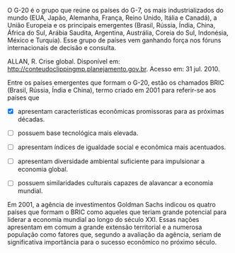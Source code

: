

O G-20 é o grupo que reúne os países do G-7, os mais industrializados do mundo (EUA, Japão, Alemanha, França, Reino Unido, Itália e Canadá), a União Europeia e os principais emergentes (Brasil, Rússia, Índia, China, África do Sul, Arábia Saudita, Argentina, Austrália, Coreia do Sul, Indonésia, México e Turquia). Esse grupo de países vem ganhando força nos fóruns internacionais de decisão e consulta.

ALLAN, R. Crise global. Disponível em: http://conteudoclippingmp.planejamento.gov.br. Acesso em: 31 jul. 2010.

Entre os países emergentes que formam o G-20, estão os chamados BRIC (Brasil, Rússia, Índia e China), termo criado em 2001 para referir-se aos países que



- [x] apresentam características econômicas promissoras para as próximas décadas.
- [ ] possuem base tecnológica mais elevada.
- [ ] apresentam índices de igualdade social e econômica mais acentuados.
- [ ] apresentam diversidade ambiental suficiente para impulsionar a economia global.
- [ ] possuem similaridades culturais capazes de alavancar a economia mundial.


Em 2001, a agência de investimentos Goldman Sachs indicou os quatro países que formam o BRIC como aqueles que teriam grande potencial para liderar a economia mundial ao longo do século XXI. Essas nações apresentam em comum a grande extensão territorial e a numerosa população como fatores que, segundo a avaliação da agência, seriam de significativa importância para o sucesso econômico no próximo século.

        